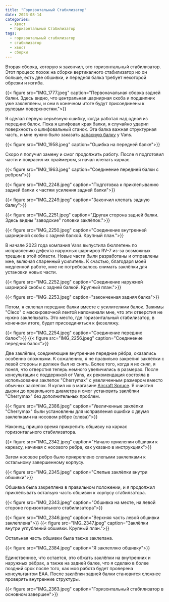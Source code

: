 ```yaml
---
title: "Горизонтальный Стабилизатор"
date: 2023-08-14
categories:
  - Хвост
  - Горизонтальный Стабилизатор
tags:
  - горизонтальный стабилизатор
  - стабилизатор
  - хвост
  - сборки
---
```


Вторая сборка, которую я закончил, это горизонтальный стабилизатор. Этот процесс похож на сборки вертикалного стабилизатор но он больше, есть две обшивки, и передняя балка требует некоторой обрезки и изгиба.

{{< figure src="IMG_1777.jpeg" caption="Первоначальная сборка задней балки. Здесь видно, что центральная шарнирная скоба и подшипник уже заклеплены, и они в конечном итоге будут присоединены к рулевым поверхностям.">}}

Я сделал первую серьёзную ошибку, когда работал над одной из передних балок. Пока я шлифовал края балки, я случайно ударил поверхность о шлифовальный станок. Эта балка важная структурная часть, и мне нужно было заказать [запасную балку](https://store.vansaircraft.com/hs-702-front-spar-hs-702.html) у Vans.

{{< figure src="IMG_1958.jpeg" caption="Ошибка на передней балке">}}

Скоро я получил замену и смог продолжить работу. После я подготовил части и покрасил их праймером, я начал клепать каркас.

{{< figure src="IMG_1963.jpeg" caption="Соединение передней балки с ребром">}}

{{< figure src="IMG_2248.jpeg" caption="Подготовка к приклепыванию задней балки к частям усиления задней балки">}}

{{< figure src="IMG_2249.jpeg" caption="Закончил клепать задную балку">}}

{{< figure src="IMG_2251.jpeg" caption="Другая сторона задней балки. Здесь видны \"заводские\" головки заклёпок.">}}

{{< figure src="IMG_2250.jpeg" caption="Соединение внутренней шарнирной скобы с задней балкой. Крупный план.">}}

В начале 2023 года компания Vans выпустила бюллетень по исправлению дефекта наружных шарниров RV-7 из-за возможных трещин в этой области. Новые части были разработаны и отправлены мне, включая спаренный усилитель. К счастью, благодаря моей медленной работе, мне не потребовалось снимать заклёпки для установки новых части.

{{< figure src="IMG_2252.jpeg" caption="Соединение наружней шарнирой скобы с задней балкой. Крупный план.">}}

{{< figure src="IMG_2253.jpeg" caption="законченная задняя балка">}}

Потом, я склепал передние балки вместе с усилителями балок. Зажимы "Cleco" с маскировочной лентой напоминали мне, что эти отверстия не нужно заклепывать. Это место, где горизонтальный стабилизатор, в конечном итоге, будет присоединяться к фюзеляжу.

{{< figure src="IMG_2254.jpeg" caption="Соединение передних балок">}}
{{< figure src="IMG_2256.jpeg" caption="Соединение передних балок">}}

Две заклёпки, соединяющие внутренние передние рёбра, оказались особенно сложными. К сожалению, я не правильно закрепил заклёпки с левой стороны и должен был их снять. Более того, когда я их снял, я понял, что отверстия теперь немного увеличились в размерах. После консультации с поддержкой от Vans, их рекомендация состояла в использовании заклепок "Cherrymax" с увеличенным размером вместо обычных заклепок. Я купил их в магазине [Aircraft Spruce](https://www.aircraftspruce.com/catalog/hapages/cherrymax4.php?clickkey=295853). Я очистил дырки до правильного диаметра и смог установить заклёпки "Cherrymax" без дополнительных проблем.

{{< figure src="IMG_2386.jpeg" caption="Увеличенные заклёпки \"Cherrymax\" были установлены для исправления ошибки с двумя заклепками на носовом рёбре (слева)">}}

Наконец, пришло время прикрепить обшивку на каркас горизонтального стабилизатора.

{{< figure src="IMG_2342.jpeg" caption="Начало приклепки обшивки к каркасу, начиная с носового ребра, как указано в инструкциях">}}

Затем носовое ребро было прикреплено слепыми заклепками к остальному завершенному корпусу.

{{< figure src="IMG_2345.jpeg" caption="Слепые заклёпки внутри обшивки">}}

Обшивка была закреплена в правильном положении, и я продолжил приклёпывать остальую часть обшивки к корпусу стабилзатора.

{{< figure src="IMG_2343.jpeg" caption="Обшивка на месте, на левой стороне горизонтального стабилизатора">}}

{{< figure src="IMG_2346.jpeg" caption="Верхняя часть левой обшивки заклеплена">}}
{{< figure src="IMG_2347.jpeg" caption="Заклёпки внутри углублений обшивки. Крупный план.">}}

Остальная часть обшивки была также заклепана.

{{< figure src="IMG_2384.jpeg" caption="Я заклепляю обшивку">}}

<!-- {{< figure src="XXXX.jpeg" caption="Rivets inside skins">}} -->

Единственное, что остается, это обжать заклёпки на внутренних и наружных рёбрах, а также на задней балке, что я сделаю в более поздний срок после того, как моя работа будет проверена консультантом EAA. После заклёпки задней балки становится сложнее проверять внутренние структуры.

{{< figure src="IMG_2363.jpeg" caption="Горизонтальный стабилизатор в основном завершен">}}
